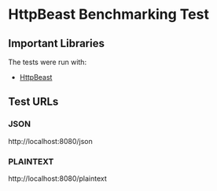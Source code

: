 # HttpBeast Benchmarking Test

## Important Libraries

The tests were run with:

* [HttpBeast](https://github.com/dom96/httpbeast)

## Test URLs
### JSON

http://localhost:8080/json

### PLAINTEXT

http://localhost:8080/plaintext
